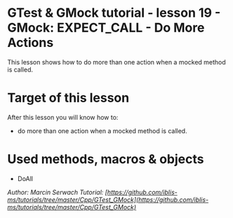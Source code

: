 # GTest & GMock tutorial - lesson 19 - GMock: EXPECT_CALL - Do More Actions
This lesson shows how to do more than one action when a mocked method is called.

# Target of this lesson
After this lesson you will know how to:
- do more than one action when a mocked method is called.

# Used methods, macros & objects
- DoAll


*Author: Marcin Serwach*
*Tutorial: [https://github.com/iblis-ms/tutorials/tree/master/Cpp/GTest_GMock](https://github.com/iblis-ms/tutorials/tree/master/Cpp/GTest_GMock)*
